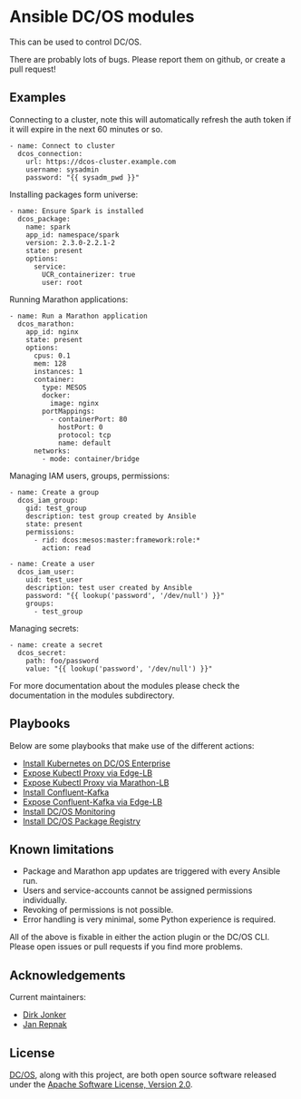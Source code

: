 # Ansible DC/OS modules

This can be used to control DC/OS.

There are probably lots of bugs. Please report them on github, or create a pull request!

## Examples

Connecting to a cluster, note this will automatically refresh the auth token if it will expire in the next 60 minutes or so.

    - name: Connect to cluster
      dcos_connection:
        url: https://dcos-cluster.example.com
        username: sysadmin
        password: "{{ sysadm_pwd }}"

Installing packages form universe:

    - name: Ensure Spark is installed
      dcos_package:
        name: spark
        app_id: namespace/spark
        version: 2.3.0-2.2.1-2
        state: present
        options:
          service:
            UCR_containerizer: true
            user: root

Running Marathon applications:

    - name: Run a Marathon application
      dcos_marathon:
        app_id: nginx
        state: present
        options:
          cpus: 0.1
          mem: 128
          instances: 1
          container:
            type: MESOS
            docker:
              image: nginx
            portMappings:
              - containerPort: 80
                hostPort: 0
                protocol: tcp
                name: default
          networks:
            - mode: container/bridge

Managing IAM users, groups, permissions:

    - name: Create a group
      dcos_iam_group:
        gid: test_group
        description: test group created by Ansible
        state: present
        permissions:
          - rid: dcos:mesos:master:framework:role:*
            action: read

    - name: Create a user
      dcos_iam_user:
        uid: test_user
        description: test user created by Ansible
        password: "{{ lookup('password', '/dev/null') }}"
        groups:
          - test_group

Managing secrets:

    - name: create a secret
      dcos_secret:
        path: foo/password
        value: "{{ lookup('password', '/dev/null') }}"

For more documentation about the modules please check the documentation in the modules
subdirectory.

## Playbooks

Below are some playbooks that make use of the different actions:

* [Install Kubernetes on DC/OS Enterprise](plays/kubernetes.yml)
* [Expose Kubectl Proxy via Edge-LB](plays/kubectl-edgelb.yml)
* [Expose Kubectl Proxy via Marathon-LB](plays/kubectl-mlb.yml)
* [Install Confluent-Kafka](plays/confluent-kafka.yml)
* [Expose Confluent-Kafka via Edge-LB](plays/confluent-kafka-edgelb.yml)
* [Install DC/OS Monitoring](plays/monitoring.yml)
* [Install DC/OS Package Registry](plays/package-registry.yml)

## Known limitations

* Package and Marathon app updates are triggered with every Ansible run.
* Users and service-accounts cannot be assigned permissions individually.
* Revoking of permissions is not possible.
* Error handling is very minimal, some Python experience is required.

All of the above is fixable in either the action plugin or the DC/OS CLI. Please open issues or pull requests if you find more problems.

## Acknowledgements

Current maintainers:

* [Dirk Jonker][github-dirkjonker]
* [Jan Repnak][github-jrx]

## License

[DC/OS][github-dcos], along with this project, are both open source software released under the
[Apache Software License, Version 2.0](LICENSE).

[github-dcos]: https://github.com/dcos/dcos
[github-jrx]: https://github.com/jrx
[github-dirkjonker]: https://github.com/dirkjonker
